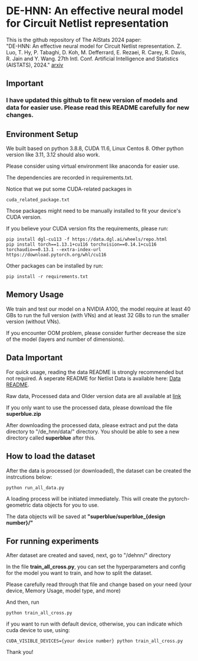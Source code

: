 # DE-HNN: An effective neural model for Circuit Netlist representation

This is the github repository of The AIStats 2024 paper:  
"DE-HNN: An effective neural model for Circuit Netlist representation.
 Z. Luo, T. Hy, P. Tabaghi, D. Koh, M. Defferrard, E. Rezaei, R. Carey, R. Davis, R. Jain and Y. Wang. 27th Intl. Conf. Artificial Intelligence and Statistics (AISTATS), 2024." [arxiv](https://arxiv.org/abs/2404.00477)

## Important

### I have updated this github to fit new version of models and data for easier use. Please read this README carefully for new changes. 

## Environment Setup

We built based on python 3.8.8, CUDA 11.6, Linux Centos 8. Other python version like 3.11, 3.12 should also work.

Please consider using virtual environment like anaconda for easier use. 

The dependencies are recorded in requirements.txt. 

Notice that we put some CUDA-related packages in 
```commandline
cuda_related_package.txt
```
Those packages might need to be manually installed to fit your device's CUDA version. 

If you believe your CUDA version fits the requirements, please run:
```commandline
pip install dgl-cu113 -f https://data.dgl.ai/wheels/repo.html
pip install torch==1.13.1+cu116 torchvision==0.14.1+cu116 torchaudio==0.13.1 --extra-index-url https://download.pytorch.org/whl/cu116
```

Other packages can be installed by run:

```commandline
pip install -r requirements.txt
```

## Memory Usage

We train and test our model on a NVIDIA A100, the model require at least 40 GBs to run the full version (with VNs) and at least 32 GBs to run the smaller version (without VNs).

If you encounter OOM problem, please consider further decrease the size of the model (layers and number of dimensions).

## Data **Important**

For quick usage, reading the data README is strongly recommended but not required. A seperate README for Netlist Data is available here: [Data README](README_DATA.md). 

Raw data, Processed data and Older version data are all available at [link](https://zenodo.org/records/14599896)

If you only want to use the processed data, please download the file **superblue.zip**

After downloading the processed data, please extract and put the data directory to "/de_hnn/data/" directory. You should be able to see a new directory called **superblue** after this.

## How to load the dataset 

After the data is processed (or downloaded), the dataset can be created the instrcutions below:

```commandline
python run_all_data.py
```

A loading process will be initiated immediately. This will create the pytorch-geometric data objects for you to use.

The data objects will be saved at **"superblue/superblue_{design number}/"**

## For running experiments

After dataset are created and saved, next, go to "/dehnn/" directory

In the file **train_all_cross.py**, you can set the hyperparameters and config for the model you want to train, and how to split the dataset. 

Please carefully read through that file and change based on your need (your device, Memory Usage, model type, and more)

And then, run

```commandline
python train_all_cross.py
```

if you want to run with default device, otherwise, you can indicate which cuda device to use, using:

```commandline
CUDA_VISIBLE_DEVICES={your device number} python train_all_cross.py
```

Thank you!
